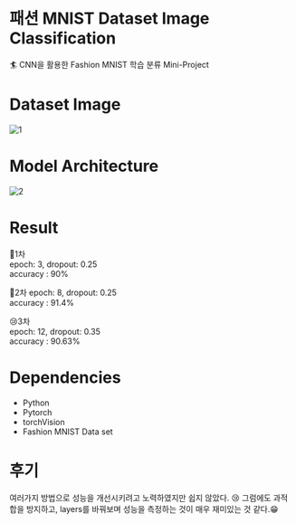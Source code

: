 # 패션 MNIST Dataset Image Classification
:surfer: CNN을 활용한 Fashion MNIST 학습 분류 Mini-Project  

# Dataset Image
![1](https://user-images.githubusercontent.com/55770741/130708255-1fff198c-6d05-42f3-ba53-5a9951eb8569.JPG)

# Model Architecture
![2](https://user-images.githubusercontent.com/55770741/130708258-752568a4-7503-4107-b7c1-86d1282223bd.JPG)

# Result
:pray:1차  
epoch: 3, dropout: 0.25  
accuracy : 90%  

:clap:2차
epoch: 8, dropout: 0.25  
accuracy : 91.4%  

:cry:3차  
epoch: 12, dropout: 0.35  
accuracy : 90.63%

# Dependencies
+ Python
+ Pytorch
+ torchVision
+ Fashion MNIST Data set

# 후기
여러가지 방법으로 성능을 개선시키려고 노력하였지만 쉽지 않았다. :cry: 그럼에도 과적합을 방지하고, layers를 바꿔보며 성능을 측정하는 것이 매우 재미있는 것 같다.:grin:
